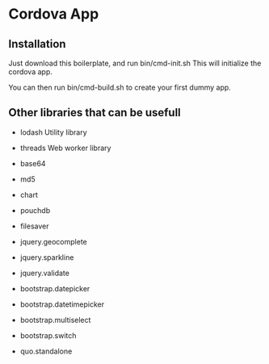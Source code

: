 # Cordova App

## Installation
Just download this boilerplate, and run bin/cmd-init.sh 
This will initialize the cordova app.

You can then run bin/cmd-build.sh to create your first dummy app.


## Other libraries that can be usefull
+ lodash                                    Utility library
+ threads                                   Web worker library
+ base64
+ md5
+ chart
+ pouchdb

+ filesaver

+ jquery.geocomplete
+ jquery.sparkline
+ jquery.validate

+ bootstrap.datepicker
+ bootstrap.datetimepicker
+ bootstrap.multiselect
+ bootstrap.switch

+ quo.standalone
